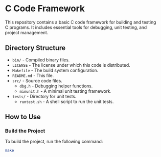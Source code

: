 # C Code Framework

This repository contains a basic C code framework for building and testing C programs. It includes essential tools for debugging, unit testing, and project management.

## Directory Structure

- `bin/` - Compiled binary files.
- `LICENSE` - The license under which this code is distributed.
- `Makefile` - The build system configuration.
- `README.md` - This file.
- `src/` - Source code files.
  - `dbg.h` - Debugging helper functions.
  - `minunit.h` - A minimal unit testing framework.
- `tests/` - Directory for unit tests.
  - `runtest.sh` - A shell script to run the unit tests.

## How to Use

### Build the Project
To build the project, run the following command:

```bash
make
```